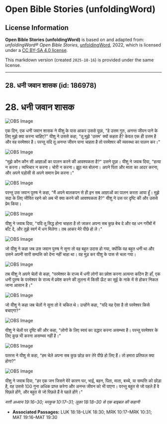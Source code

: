 # Open Bible Stories (unfoldingWord)

## License Information

**Open Bible Stories (unfoldingWord)** is based on and adapted from: _unfoldingWord® Open Bible Stories_, [unfoldingWord](https://unfoldingword.org/utw), 2022, which is licensed under a [CC BY-SA 4.0 license](https://creativecommons.org/licenses/by-sa/4.0/legalcode.en).

This markdown version (created `2025-10-16`) is provided under the same license.



--------------------------------

## 28. धनी जवान शासक (id: 186978)

28\. धनी जवान शासक
==================

![OBS Image](https://cdn.aquifer.bible/aquifer-content/resources/UWOBS/jpg/360px/obs-en-28-01.jpg)

एक दिन, एक धनी जवान शासक ने यीशु के पास आकर उससे पूछा, "हे उत्तम गुरु, अनन्त जीवन पाने के लिए मुझे क्या करना चाहिए?" यीशु ने उससे कहा, "तू मुझे 'उत्तम' क्यों कहता है? केवल एक ही उत्तम है और वह परमेश्वर है। परन्तु यदि तू अनन्त जीवन पाना चाहता है तो परमेश्वर की व्यवस्था का पालन कर।"

![OBS Image](https://cdn.aquifer.bible/aquifer-content/resources/UWOBS/jpg/360px/obs-en-28-02.jpg)

"मुझे कौन कौन सी आज्ञाओं का पालन करने की आवश्यकता है?" उसने पूछा। यीशु ने जवाब दिया, "हत्या न करना। व्यभिचार न करना। चोरी न करना। झूठ मत बोलना। अपने पिता और माता का आदर करना, और अपने पड़ोसी से अपने समान प्रेम करना।"

![OBS Image](https://cdn.aquifer.bible/aquifer-content/resources/UWOBS/jpg/360px/obs-en-28-03.jpg)

परन्तु उस जवान पुरुष ने कहा, "मैं अपने बालकपन से ही इन सब आज्ञाओं का पालन करता आया हूँ। मुझे सदा के लिए जीवित रहने को अब भी क्या करने की आवश्यकता है?" यीशु ने उस पर दृष्टि की और उससे प्रेम किया।

![OBS Image](https://cdn.aquifer.bible/aquifer-content/resources/UWOBS/jpg/360px/obs-en-28-04.jpg)

यीशु ने जवाब दिया, "यदि तू सिद्ध होना चाहता है तो जाकर अपना सब कुछ बेच दे और वह धन गरीबों में बाँट दे, और तुझे स्वर्ग में धन मिलेगा। तब आकर मेरे पीछे हो ले।"

![OBS Image](https://cdn.aquifer.bible/aquifer-content/resources/UWOBS/jpg/360px/obs-en-28-05.jpg)

जो यीशु ने कहा जब उस जवान पुरुष ने सुना तो वह बहुत उदास हो गया, क्योंकि वह बहुत धनी था और उसने अपनी सारी सम्पत्ति को देना नहीं चाहा था। वह मुड़ कर यीशु के पास से चला गया।

![OBS Image](https://cdn.aquifer.bible/aquifer-content/resources/UWOBS/jpg/360px/obs-en-28-06.jpg)

तब यीशु ने अपने चेलों से कहा, "परमेश्वर के राज्य में धनी लोगों का प्रवेश करना अत्यन्त कठिन है! हाँ, एक धनी पुरुष के परमेश्वर के राज्य में प्रवेश करने की तुलना में किसी ऊँट का सूई के नाके में से होकर निकल जाना आसान है।"

![OBS Image](https://cdn.aquifer.bible/aquifer-content/resources/UWOBS/jpg/360px/obs-en-28-07.jpg)

जो यीशु ने कहा जब चेलों ने सुना तो वे चकित थे। उन्होंने कहा, "यदि यह ऐसा है तो परमेश्वर किसे बचाएगा?"

![OBS Image](https://cdn.aquifer.bible/aquifer-content/resources/UWOBS/jpg/360px/obs-en-28-08.jpg)

यीशु ने चेलों पर दृष्टि की और कहा, "लोगों के लिए स्वयं का उद्धार करना असम्भव है। परन्तु परमेश्वर के लिए कुछ भी करना असम्भव नहीं है।"

![OBS Image](https://cdn.aquifer.bible/aquifer-content/resources/UWOBS/jpg/360px/obs-en-28-09.jpg)

पतरस ने यीशु से कहा, "हम चेले अपना सब कुछ छोड़ कर तेरे पीछे हो लिए हैं। तो हमारा प्रतिफल क्या होगा?"

![OBS Image](https://cdn.aquifer.bible/aquifer-content/resources/UWOBS/jpg/360px/obs-en-28-10.jpg)

यीशु ने जवाब दिया, "हर एक जन जिसने मेरे कारण घर, भाई, बहन, पिता, माता, बच्चे, या सम्पत्ति को छोड़ा है, वह उससे 100 गुना अधिक प्राप्त करेगा और अनन्त जीवन को भी पाएगा। परन्तु बहुत से जो पहले हैं वे पिछले होंगे, और बहुत से जो पिछले हैं वे पहले होंगे।"

*मत्ती अध्याय 19:16–30; मरकुस 10:17–31; लूका 18:18–30 से एक बाइबल की कहानी*

* **Associated Passages:** LUK 18:18–LUK 18:30; MRK 10:17–MRK 10:31; MAT 19:16–MAT 19:30

